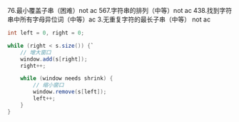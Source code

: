 <!-- GFM-TOC -->
76.最小覆盖子串（困难）not ac
567.字符串的排列（中等）not ac
438.找到字符串中所有字母异位词（中等）ac
3.无重复字符的最长子串（中等） not ac
<!-- GFM-TOC -->
```java
int left = 0, right = 0;

while (right < s.size()) {`
    // 增大窗口
    window.add(s[right]);
    right++;

    while (window needs shrink) {
        // 缩小窗口
        window.remove(s[left]);
        left++;
    }
}
```
